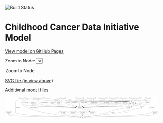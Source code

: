 <link rel='stylesheet' href="assets/style.css">
<link rel='stylesheet' href="https://unpkg.com/leaflet@1.5.1/dist/leaflet.css" integrity="sha512-xwE/Az9zrjBIphAcBb3F6JVqxf46+CDLwfLMHloNu6KEQCAWi6HcDUbeOfBIptF7tcCzusKFjFw2yuvEpDL9wQ==" crossorigin="">
<script type="text/javascript" src="https://code.jquery.com/jquery-3.2.1.min.js"></script>
<script type="text/javascript"  src="https://unpkg.com/leaflet@1.5.1/dist/leaflet.js"></script>
<script type="text/javascript" src="assets/actions.js"></script>

![Build Status](https://github.com/CBIIT/ccdi-model/actions/workflows/model-test-and-deploy.yml/badge.svg)

# Childhood Cancer Data Initiative Model

[View model on GitHub Pages](https://cbiit.github.io/ccdi-model/)



Zoom to Node: <select id="node_select">
  <option value="">Zoom to Node</option>
</select>
<div id="model"></div>

<p>
<a href="./model-desc/ccdi-model.svg">SVG file (in view above)</a>
<p>
<a href="./model-desc">Additional model files</a>
<div id='graph' style='display:off;'>
<svg width="2788pt" height="392pt"
 viewBox="0.00 0.00 2787.84 392.00" xmlns="http://www.w3.org/2000/svg" xmlns:xlink="http://www.w3.org/1999/xlink">
<g id="graph0" class="graph" transform="scale(1 1) rotate(0) translate(4 388)">
<title>Perl</title>
<polygon fill="#ffffff" stroke="transparent" points="-4,4 -4,-388 2783.8391,-388 2783.8391,4 -4,4"/>
<!-- medical_history -->
<g id="node1" class="node">
<title>medical_history</title>
<ellipse fill="none" stroke="#000000" cx="2177.0444" cy="-279" rx="85.2851" ry="18"/>
<text text-anchor="middle" x="2177.0444" y="-275.3" font-family="Times,serif" font-size="14.00" fill="#000000">medical_history</text>
</g>
<!-- participant -->
<g id="node24" class="node">
<title>participant</title>
<ellipse fill="none" stroke="#000000" cx="1354.0444" cy="-192" rx="62.2891" ry="18"/>
<text text-anchor="middle" x="1354.0444" y="-188.3" font-family="Times,serif" font-size="14.00" fill="#000000">participant</text>
</g>
<!-- medical_history&#45;&gt;participant -->
<g id="edge37" class="edge">
<title>medical_history&#45;&gt;participant</title>
<path fill="none" stroke="#000000" d="M2113.9095,-266.8703C2062.1431,-256.8798 1996.9222,-244.1697 1994.0444,-243 1982.7387,-238.4045 1982.6362,-231.8169 1971.0444,-228 1920.5453,-211.372 1578.4153,-198.9129 1426.4862,-194.1341"/>
<polygon fill="#000000" stroke="#000000" points="1426.425,-190.6306 1416.3207,-193.8169 1426.2066,-197.6272 1426.425,-190.6306"/>
<text text-anchor="middle" x="2062.0444" y="-231.8" font-family="Times,serif" font-size="14.00" fill="#000000">of_medical_history</text>
</g>
<!-- diagnosis -->
<g id="node2" class="node">
<title>diagnosis</title>
<ellipse fill="none" stroke="#000000" cx="1045.0444" cy="-366" rx="54.6905" ry="18"/>
<text text-anchor="middle" x="1045.0444" y="-362.3" font-family="Times,serif" font-size="14.00" fill="#000000">diagnosis</text>
</g>
<!-- sample -->
<g id="node12" class="node">
<title>sample</title>
<ellipse fill="none" stroke="#000000" cx="2324.0444" cy="-279" rx="44.393" ry="18"/>
<text text-anchor="middle" x="2324.0444" y="-275.3" font-family="Times,serif" font-size="14.00" fill="#000000">sample</text>
</g>
<!-- diagnosis&#45;&gt;sample -->
<g id="edge29" class="edge">
<title>diagnosis&#45;&gt;sample</title>
<path fill="none" stroke="#000000" d="M1091.2143,-356.2113C1151.218,-343.9848 1259.4032,-323.6252 1353.0444,-315 1556.2235,-296.2853 2070.0686,-332.224 2271.0444,-297 2274.7564,-296.3494 2278.5601,-295.4829 2282.3424,-294.4807"/>
<polygon fill="#000000" stroke="#000000" points="2283.6251,-297.7516 2292.2271,-291.5664 2281.6455,-291.0373 2283.6251,-297.7516"/>
<text text-anchor="middle" x="1397.5444" y="-318.8" font-family="Times,serif" font-size="14.00" fill="#000000">of_diagnosis</text>
</g>
<!-- diagnosis&#45;&gt;participant -->
<g id="edge28" class="edge">
<title>diagnosis&#45;&gt;participant</title>
<path fill="none" stroke="#000000" d="M992.1901,-361.4086C949.9948,-356.5184 895.7466,-347.0587 882.0444,-330 877.8695,-324.8024 877.6143,-319.9818 882.0444,-315 904.7937,-289.4174 1002.4569,-307.4908 1035.0444,-297 1066.4794,-286.8802 1069.5784,-273.7433 1100.0444,-261 1147.9187,-240.9753 1161.9953,-241.7122 1212.0444,-228 1239.6536,-220.4358 1270.4358,-212.5637 1296.2633,-206.1169"/>
<polygon fill="#000000" stroke="#000000" points="1297.4079,-209.4389 1306.2676,-203.6289 1295.7185,-202.6458 1297.4079,-209.4389"/>
<text text-anchor="middle" x="1144.5444" y="-275.3" font-family="Times,serif" font-size="14.00" fill="#000000">of_diagnosis</text>
</g>
<!-- radiology_file -->
<g id="node3" class="node">
<title>radiology_file</title>
<ellipse fill="none" stroke="#000000" cx="507.0444" cy="-279" rx="73.387" ry="18"/>
<text text-anchor="middle" x="507.0444" y="-275.3" font-family="Times,serif" font-size="14.00" fill="#000000">radiology_file</text>
</g>
<!-- radiology_file&#45;&gt;participant -->
<g id="edge26" class="edge">
<title>radiology_file&#45;&gt;participant</title>
<path fill="none" stroke="#000000" d="M495.9775,-260.769C490.9523,-249.9194 487.7692,-236.6297 496.0444,-228 523.033,-199.8552 1079.0755,-193.6686 1281.3172,-192.3475"/>
<polygon fill="#000000" stroke="#000000" points="1281.5632,-195.8461 1291.5408,-192.2829 1281.5189,-188.8462 1281.5632,-195.8461"/>
<text text-anchor="middle" x="555.0444" y="-231.8" font-family="Times,serif" font-size="14.00" fill="#000000">of_radiology_file</text>
</g>
<!-- laboratory_test -->
<g id="node4" class="node">
<title>laboratory_test</title>
<ellipse fill="none" stroke="#000000" cx="1352.0444" cy="-366" rx="81.7856" ry="18"/>
<text text-anchor="middle" x="1352.0444" y="-362.3" font-family="Times,serif" font-size="14.00" fill="#000000">laboratory_test</text>
</g>
<!-- laboratory_test&#45;&gt;sample -->
<g id="edge13" class="edge">
<title>laboratory_test&#45;&gt;sample</title>
<path fill="none" stroke="#000000" d="M1388.8623,-349.8518C1418.5156,-337.7211 1461.6121,-322.0361 1501.0444,-315 1669.5409,-284.9342 2102.5122,-326.8651 2271.0444,-297 2274.7552,-296.3424 2278.558,-295.471 2282.3397,-294.4656"/>
<polygon fill="#000000" stroke="#000000" points="2283.6246,-297.7357 2292.2235,-291.5462 2281.6417,-291.0224 2283.6246,-297.7357"/>
<text text-anchor="middle" x="1566.5444" y="-318.8" font-family="Times,serif" font-size="14.00" fill="#000000">of_laboratory_test</text>
</g>
<!-- laboratory_test&#45;&gt;participant -->
<g id="edge14" class="edge">
<title>laboratory_test&#45;&gt;participant</title>
<path fill="none" stroke="#000000" d="M1343.6374,-348.0123C1337.3779,-336.6821 1327.7282,-322.7745 1315.0444,-315 1271.3116,-288.1942 1234.3667,-335.9966 1201.0444,-297 1190.6503,-284.836 1192.3623,-274.4396 1201.0444,-261 1220.7471,-230.5009 1257.5194,-213.3448 1290.0757,-203.7683"/>
<polygon fill="#000000" stroke="#000000" points="1291.3066,-207.0598 1300.0205,-201.0332 1289.4503,-200.3104 1291.3066,-207.0598"/>
<text text-anchor="middle" x="1266.5444" y="-275.3" font-family="Times,serif" font-size="14.00" fill="#000000">of_laboratory_test</text>
</g>
<!-- family_relationship -->
<g id="node5" class="node">
<title>family_relationship</title>
<ellipse fill="none" stroke="#000000" cx="1840.0444" cy="-279" rx="100.1823" ry="18"/>
<text text-anchor="middle" x="1840.0444" y="-275.3" font-family="Times,serif" font-size="14.00" fill="#000000">family_relationship</text>
</g>
<!-- family_relationship&#45;&gt;participant -->
<g id="edge6" class="edge">
<title>family_relationship&#45;&gt;participant</title>
<path fill="none" stroke="#000000" d="M1768.7871,-266.2977C1744.7894,-260.7226 1718.2315,-253.0952 1695.0444,-243 1683.8549,-238.1283 1683.528,-232.131 1672.0444,-228 1628.2015,-212.2285 1505.3118,-201.6703 1425.7698,-196.264"/>
<polygon fill="#000000" stroke="#000000" points="1425.5401,-192.741 1415.3292,-195.5669 1425.0738,-199.7254 1425.5401,-192.741"/>
<text text-anchor="middle" x="1774.5444" y="-231.8" font-family="Times,serif" font-size="14.00" fill="#000000">of_family_relationship</text>
</g>
<!-- publication -->
<g id="node6" class="node">
<title>publication</title>
<ellipse fill="none" stroke="#000000" cx="63.0444" cy="-105" rx="63.0888" ry="18"/>
<text text-anchor="middle" x="63.0444" y="-101.3" font-family="Times,serif" font-size="14.00" fill="#000000">publication</text>
</g>
<!-- study -->
<g id="node26" class="node">
<title>study</title>
<ellipse fill="none" stroke="#000000" cx="1405.0444" cy="-18" rx="36.2938" ry="18"/>
<text text-anchor="middle" x="1405.0444" y="-14.3" font-family="Times,serif" font-size="14.00" fill="#000000">study</text>
</g>
<!-- publication&#45;&gt;study -->
<g id="edge4" class="edge">
<title>publication&#45;&gt;study</title>
<path fill="none" stroke="#000000" d="M57.8128,-87.0295C55.8016,-76 55.6837,-62.4214 64.0444,-54 87.3252,-30.5502 1123.8073,-20.3807 1358.2478,-18.3782"/>
<polygon fill="#000000" stroke="#000000" points="1358.5124,-21.8762 1368.4824,-18.2917 1358.4531,-14.8765 1358.5124,-21.8762"/>
<text text-anchor="middle" x="115.0444" y="-57.8" font-family="Times,serif" font-size="14.00" fill="#000000">of_publication</text>
</g>
<!-- treatment -->
<g id="node7" class="node">
<title>treatment</title>
<ellipse fill="none" stroke="#000000" cx="2016.0444" cy="-279" rx="57.6901" ry="18"/>
<text text-anchor="middle" x="2016.0444" y="-275.3" font-family="Times,serif" font-size="14.00" fill="#000000">treatment</text>
</g>
<!-- treatment&#45;&gt;participant -->
<g id="edge5" class="edge">
<title>treatment&#45;&gt;participant</title>
<path fill="none" stroke="#000000" d="M1972.1047,-267.0776C1964.4244,-265.0273 1956.506,-262.9349 1949.0444,-261 1917.1156,-252.7206 1907.2765,-256.1916 1877.0444,-243 1865.8589,-238.1192 1865.61,-231.8956 1854.0444,-228 1776.9081,-202.0186 1545.562,-194.7853 1426.5352,-192.7736"/>
<polygon fill="#000000" stroke="#000000" points="1426.4758,-189.2723 1416.4207,-192.6106 1426.363,-196.2713 1426.4758,-189.2723"/>
<text text-anchor="middle" x="1924.0444" y="-231.8" font-family="Times,serif" font-size="14.00" fill="#000000">of_treatment</text>
</g>
<!-- treatment_response -->
<g id="node8" class="node">
<title>treatment_response</title>
<ellipse fill="none" stroke="#000000" cx="1617.0444" cy="-279" rx="104.7816" ry="18"/>
<text text-anchor="middle" x="1617.0444" y="-275.3" font-family="Times,serif" font-size="14.00" fill="#000000">treatment_response</text>
</g>
<!-- treatment_response&#45;&gt;participant -->
<g id="edge25" class="edge">
<title>treatment_response&#45;&gt;participant</title>
<path fill="none" stroke="#000000" d="M1567.5554,-263.0676C1548.3362,-256.8493 1526.1492,-249.6329 1506.0444,-243 1472.0838,-231.7959 1433.9268,-218.9925 1404.3389,-209.0169"/>
<polygon fill="#000000" stroke="#000000" points="1405.2458,-205.6292 1394.6516,-205.7488 1403.0081,-212.2619 1405.2458,-205.6292"/>
<text text-anchor="middle" x="1589.0444" y="-231.8" font-family="Times,serif" font-size="14.00" fill="#000000">of_treatment_response</text>
</g>
<!-- generic_file -->
<g id="node9" class="node">
<title>generic_file</title>
<ellipse fill="none" stroke="#000000" cx="310.0444" cy="-366" rx="65.7887" ry="18"/>
<text text-anchor="middle" x="310.0444" y="-362.3" font-family="Times,serif" font-size="14.00" fill="#000000">generic_file</text>
</g>
<!-- generic_file&#45;&gt;sample -->
<g id="edge21" class="edge">
<title>generic_file&#45;&gt;sample</title>
<path fill="none" stroke="#000000" d="M370.8861,-359.1541C477.5028,-347.509 705.1147,-324.2119 898.0444,-315 1050.4395,-307.7235 2120.6816,-322.8502 2271.0444,-297 2274.7585,-296.3615 2278.5636,-295.5033 2282.3469,-294.5067"/>
<polygon fill="#000000" stroke="#000000" points="2283.6258,-297.779 2292.2331,-291.6012 2281.652,-291.063 2283.6258,-297.779"/>
<text text-anchor="middle" x="951.0444" y="-318.8" font-family="Times,serif" font-size="14.00" fill="#000000">of_generic_file</text>
</g>
<!-- generic_file&#45;&gt;participant -->
<g id="edge20" class="edge">
<title>generic_file&#45;&gt;participant</title>
<path fill="none" stroke="#000000" d="M305.68,-347.8766C301.2685,-324.6888 297.7868,-284.6978 319.0444,-261 369.8552,-204.3565 411.4776,-236.9377 487.0444,-228 640.0404,-209.9043 1101.9815,-197.7443 1281.5493,-193.5861"/>
<polygon fill="#000000" stroke="#000000" points="1281.7666,-197.0821 1291.6834,-193.353 1281.6056,-190.084 1281.7666,-197.0821"/>
<text text-anchor="middle" x="372.0444" y="-275.3" font-family="Times,serif" font-size="14.00" fill="#000000">of_generic_file</text>
</g>
<!-- generic_file&#45;&gt;study -->
<g id="edge19" class="edge">
<title>generic_file&#45;&gt;study</title>
<path fill="none" stroke="#000000" d="M260.1548,-354.0727C223.4941,-341.9905 180.0444,-319.1927 180.0444,-279 180.0444,-279 180.0444,-279 180.0444,-105 180.0444,-44.7913 1134.0319,-23.0956 1358.2632,-18.8277"/>
<polygon fill="#000000" stroke="#000000" points="1358.4501,-22.3249 1368.3826,-18.6375 1358.3186,-15.3261 1358.4501,-22.3249"/>
<text text-anchor="middle" x="233.0444" y="-188.3" font-family="Times,serif" font-size="14.00" fill="#000000">of_generic_file</text>
</g>
<!-- cell_line -->
<g id="node10" class="node">
<title>cell_line</title>
<ellipse fill="none" stroke="#000000" cx="2248.0444" cy="-192" rx="49.2915" ry="18"/>
<text text-anchor="middle" x="2248.0444" y="-188.3" font-family="Times,serif" font-size="14.00" fill="#000000">cell_line</text>
</g>
<!-- cell_line&#45;&gt;sample -->
<g id="edge16" class="edge">
<title>cell_line&#45;&gt;sample</title>
<path fill="none" stroke="#000000" d="M2241.9381,-210.3389C2239.6526,-220.7018 2238.9026,-233.4518 2245.0444,-243 2249.5089,-249.9407 2264.6096,-257.5308 2280.4299,-263.9447"/>
<polygon fill="#000000" stroke="#000000" points="2279.1642,-267.2078 2289.7528,-267.5714 2281.7021,-260.684 2279.1642,-267.2078"/>
<text text-anchor="middle" x="2285.5444" y="-231.8" font-family="Times,serif" font-size="14.00" fill="#000000">of_cell_line</text>
</g>
<!-- cell_line&#45;&gt;study -->
<g id="edge15" class="edge">
<title>cell_line&#45;&gt;study</title>
<path fill="none" stroke="#000000" d="M2201.6768,-185.4909C2158.7461,-179.1332 2093.2512,-168.592 2037.0444,-156 1872.2634,-119.0842 1836.4371,-88.0706 1671.0444,-54 1594.6634,-38.2656 1504.4774,-27.7189 1451.1728,-22.3011"/>
<polygon fill="#000000" stroke="#000000" points="1451.3173,-18.7982 1441.0187,-21.2859 1450.6208,-25.7634 1451.3173,-18.7982"/>
<text text-anchor="middle" x="1952.5444" y="-101.3" font-family="Times,serif" font-size="14.00" fill="#000000">of_cell_line</text>
</g>
<!-- pathology_file -->
<g id="node11" class="node">
<title>pathology_file</title>
<ellipse fill="none" stroke="#000000" cx="2150.0444" cy="-366" rx="76.0865" ry="18"/>
<text text-anchor="middle" x="2150.0444" y="-362.3" font-family="Times,serif" font-size="14.00" fill="#000000">pathology_file</text>
</g>
<!-- pathology_file&#45;&gt;sample -->
<g id="edge27" class="edge">
<title>pathology_file&#45;&gt;sample</title>
<path fill="none" stroke="#000000" d="M2151.4863,-347.8473C2153.3485,-336.7452 2157.5618,-323.1541 2167.0444,-315 2202.6122,-284.4153 2225.5862,-308.5778 2271.0444,-297 2274.3948,-296.1467 2277.8376,-295.1829 2281.2824,-294.1558"/>
<polygon fill="#000000" stroke="#000000" points="2282.4266,-297.4651 2290.9209,-291.1329 2280.3318,-290.7859 2282.4266,-297.4651"/>
<text text-anchor="middle" x="2228.0444" y="-318.8" font-family="Times,serif" font-size="14.00" fill="#000000">of_pathology_file</text>
</g>
<!-- sample&#45;&gt;cell_line -->
<g id="edge1" class="edge">
<title>sample&#45;&gt;cell_line</title>
<path fill="none" stroke="#000000" d="M2331.5798,-261.1497C2334.7356,-250.7035 2336.3819,-237.7036 2330.0444,-228 2323.1348,-217.4204 2312.3477,-209.9298 2300.8415,-204.6333"/>
<polygon fill="#000000" stroke="#000000" points="2302.1015,-201.3674 2291.5199,-200.8388 2299.4623,-207.8508 2302.1015,-201.3674"/>
<text text-anchor="middle" x="2370.5444" y="-231.8" font-family="Times,serif" font-size="14.00" fill="#000000">of_sample</text>
</g>
<!-- pdx -->
<g id="node21" class="node">
<title>pdx</title>
<ellipse fill="none" stroke="#000000" cx="2473.0444" cy="-192" rx="27.8951" ry="18"/>
<text text-anchor="middle" x="2473.0444" y="-188.3" font-family="Times,serif" font-size="14.00" fill="#000000">pdx</text>
</g>
<!-- sample&#45;&gt;pdx -->
<g id="edge3" class="edge">
<title>sample&#45;&gt;pdx</title>
<path fill="none" stroke="#000000" d="M2365.648,-272.8175C2422.2276,-264.2112 2517.0354,-249.0019 2522.0444,-243 2532.2383,-230.7855 2519.5609,-217.8706 2504.5526,-208.0933"/>
<polygon fill="#000000" stroke="#000000" points="2505.9785,-204.8674 2495.6019,-202.7281 2502.3796,-210.8714 2505.9785,-204.8674"/>
<text text-anchor="middle" x="2561.5444" y="-231.8" font-family="Times,serif" font-size="14.00" fill="#000000">of_sample</text>
</g>
<!-- sample&#45;&gt;participant -->
<g id="edge2" class="edge">
<title>sample&#45;&gt;participant</title>
<path fill="none" stroke="#000000" d="M2291.213,-266.9278C2284.5935,-264.7556 2277.6415,-262.6583 2271.0444,-261 2223.8506,-249.1365 2209.5918,-257.1894 2163.0444,-243 2147.6338,-238.3023 2145.7067,-231.7747 2130.0444,-228 2062.8825,-211.8138 1606.1183,-198.4759 1426.4364,-193.7959"/>
<polygon fill="#000000" stroke="#000000" points="1426.3775,-190.2933 1416.2902,-193.5332 1426.1962,-197.291 1426.3775,-190.2933"/>
<text text-anchor="middle" x="2199.5444" y="-231.8" font-family="Times,serif" font-size="14.00" fill="#000000">of_sample</text>
</g>
<!-- study_funding -->
<g id="node13" class="node">
<title>study_funding</title>
<ellipse fill="none" stroke="#000000" cx="1048.0444" cy="-105" rx="77.1866" ry="18"/>
<text text-anchor="middle" x="1048.0444" y="-101.3" font-family="Times,serif" font-size="14.00" fill="#000000">study_funding</text>
</g>
<!-- study_funding&#45;&gt;study -->
<g id="edge34" class="edge">
<title>study_funding&#45;&gt;study</title>
<path fill="none" stroke="#000000" d="M1067.277,-87.3668C1080.9601,-75.8847 1100.3433,-61.6634 1120.0444,-54 1162.4862,-37.4908 1289.4131,-26.2155 1358.6862,-21.1083"/>
<polygon fill="#000000" stroke="#000000" points="1359.1582,-24.5834 1368.8795,-20.3706 1358.6529,-17.6016 1359.1582,-24.5834"/>
<text text-anchor="middle" x="1182.0444" y="-57.8" font-family="Times,serif" font-size="14.00" fill="#000000">of_study_funding</text>
</g>
<!-- study_personnel -->
<g id="node14" class="node">
<title>study_personnel</title>
<ellipse fill="none" stroke="#000000" cx="1230.0444" cy="-105" rx="87.1846" ry="18"/>
<text text-anchor="middle" x="1230.0444" y="-101.3" font-family="Times,serif" font-size="14.00" fill="#000000">study_personnel</text>
</g>
<!-- study_personnel&#45;&gt;study -->
<g id="edge33" class="edge">
<title>study_personnel&#45;&gt;study</title>
<path fill="none" stroke="#000000" d="M1237.2007,-86.9027C1242.478,-75.8226 1250.7145,-62.2353 1262.0444,-54 1277.594,-42.6976 1324.1103,-32.2671 1359.9107,-25.575"/>
<polygon fill="#000000" stroke="#000000" points="1360.9497,-28.9433 1370.1592,-23.7053 1359.6933,-22.057 1360.9497,-28.9433"/>
<text text-anchor="middle" x="1331.5444" y="-57.8" font-family="Times,serif" font-size="14.00" fill="#000000">of_study_personnel</text>
</g>
<!-- survival -->
<g id="node15" class="node">
<title>survival</title>
<ellipse fill="none" stroke="#000000" cx="854.0444" cy="-279" rx="48.1917" ry="18"/>
<text text-anchor="middle" x="854.0444" y="-275.3" font-family="Times,serif" font-size="14.00" fill="#000000">survival</text>
</g>
<!-- survival&#45;&gt;participant -->
<g id="edge36" class="edge">
<title>survival&#45;&gt;participant</title>
<path fill="none" stroke="#000000" d="M858.4119,-260.8265C862.1602,-249.4178 868.795,-235.4926 880.0444,-228 912.5723,-206.335 1156.4836,-197.0212 1281.1464,-193.6421"/>
<polygon fill="#000000" stroke="#000000" points="1281.4664,-197.135 1291.3701,-193.3711 1281.2808,-190.1374 1281.4664,-197.135"/>
<text text-anchor="middle" x="919.5444" y="-231.8" font-family="Times,serif" font-size="14.00" fill="#000000">of_survival</text>
</g>
<!-- study_admin -->
<g id="node16" class="node">
<title>study_admin</title>
<ellipse fill="none" stroke="#000000" cx="1405.0444" cy="-105" rx="70.3881" ry="18"/>
<text text-anchor="middle" x="1405.0444" y="-101.3" font-family="Times,serif" font-size="14.00" fill="#000000">study_admin</text>
</g>
<!-- study_admin&#45;&gt;study -->
<g id="edge39" class="edge">
<title>study_admin&#45;&gt;study</title>
<path fill="none" stroke="#000000" d="M1405.0444,-86.9735C1405.0444,-75.1918 1405.0444,-59.5607 1405.0444,-46.1581"/>
<polygon fill="#000000" stroke="#000000" points="1408.5445,-46.0033 1405.0444,-36.0034 1401.5445,-46.0034 1408.5445,-46.0033"/>
<text text-anchor="middle" x="1461.5444" y="-57.8" font-family="Times,serif" font-size="14.00" fill="#000000">of_study_admin</text>
</g>
<!-- consent_group -->
<g id="node17" class="node">
<title>consent_group</title>
<ellipse fill="none" stroke="#000000" cx="1572.0444" cy="-105" rx="79.0865" ry="18"/>
<text text-anchor="middle" x="1572.0444" y="-101.3" font-family="Times,serif" font-size="14.00" fill="#000000">consent_group</text>
</g>
<!-- consent_group&#45;&gt;study -->
<g id="edge22" class="edge">
<title>consent_group&#45;&gt;study</title>
<path fill="none" stroke="#000000" d="M1558.4704,-87.1789C1549.2704,-76.209 1536.2363,-62.6407 1522.0444,-54 1499.9069,-40.5217 1472.3094,-31.7152 1449.4779,-26.1882"/>
<polygon fill="#000000" stroke="#000000" points="1450.2172,-22.7669 1439.6881,-23.9454 1448.654,-29.5902 1450.2172,-22.7669"/>
<text text-anchor="middle" x="1603.5444" y="-57.8" font-family="Times,serif" font-size="14.00" fill="#000000">of_consent_group</text>
</g>
<!-- methylation_array_file -->
<g id="node18" class="node">
<title>methylation_array_file</title>
<ellipse fill="none" stroke="#000000" cx="2360.0444" cy="-366" rx="115.8798" ry="18"/>
<text text-anchor="middle" x="2360.0444" y="-362.3" font-family="Times,serif" font-size="14.00" fill="#000000">methylation_array_file</text>
</g>
<!-- methylation_array_file&#45;&gt;sample -->
<g id="edge30" class="edge">
<title>methylation_array_file&#45;&gt;sample</title>
<path fill="none" stroke="#000000" d="M2315.5658,-349.2206C2307.7681,-344.2373 2300.6783,-337.9232 2296.0444,-330 2291.0725,-321.4989 2293.9493,-312.0754 2299.4175,-303.6654"/>
<polygon fill="#000000" stroke="#000000" points="2302.2453,-305.7295 2305.5548,-295.6648 2296.6912,-301.4689 2302.2453,-305.7295"/>
<text text-anchor="middle" x="2387.5444" y="-318.8" font-family="Times,serif" font-size="14.00" fill="#000000">of_methylation_array_file</text>
</g>
<!-- exposure -->
<g id="node19" class="node">
<title>exposure</title>
<ellipse fill="none" stroke="#000000" cx="973.0444" cy="-279" rx="53.0913" ry="18"/>
<text text-anchor="middle" x="973.0444" y="-275.3" font-family="Times,serif" font-size="14.00" fill="#000000">exposure</text>
</g>
<!-- exposure&#45;&gt;participant -->
<g id="edge38" class="edge">
<title>exposure&#45;&gt;participant</title>
<path fill="none" stroke="#000000" d="M965.0948,-260.8051C961.7119,-249.969 960.1354,-236.6809 968.0444,-228 988.6895,-205.3399 1175.4403,-196.6999 1281.4217,-193.6012"/>
<polygon fill="#000000" stroke="#000000" points="1281.8342,-197.0911 1291.7313,-193.3098 1281.6364,-190.0939 1281.8342,-197.0911"/>
<text text-anchor="middle" x="1011.5444" y="-231.8" font-family="Times,serif" font-size="14.00" fill="#000000">of_exposure</text>
</g>
<!-- synonym -->
<g id="node20" class="node">
<title>synonym</title>
<ellipse fill="none" stroke="#000000" cx="2601.0444" cy="-366" rx="51.9908" ry="18"/>
<text text-anchor="middle" x="2601.0444" y="-362.3" font-family="Times,serif" font-size="14.00" fill="#000000">synonym</text>
</g>
<!-- synonym&#45;&gt;sample -->
<g id="edge12" class="edge">
<title>synonym&#45;&gt;sample</title>
<path fill="none" stroke="#000000" d="M2561.6313,-353.9832C2543.1285,-347.7621 2521.0224,-339.4816 2502.0444,-330 2491.1271,-324.5456 2490.2705,-319.7868 2479.0444,-315 2446.1673,-300.9812 2406.9335,-291.9374 2376.1648,-286.4205"/>
<polygon fill="#000000" stroke="#000000" points="2376.5251,-282.9311 2366.0761,-284.6827 2375.3368,-289.8295 2376.5251,-282.9311"/>
<text text-anchor="middle" x="2544.5444" y="-318.8" font-family="Times,serif" font-size="14.00" fill="#000000">of_synonym</text>
</g>
<!-- synonym&#45;&gt;participant -->
<g id="edge11" class="edge">
<title>synonym&#45;&gt;participant</title>
<path fill="none" stroke="#000000" d="M2600.24,-347.8872C2598.8423,-337.082 2595.3807,-323.7976 2587.0444,-315 2569.6438,-296.6364 2556.1621,-307.2748 2533.0444,-297 2476.1201,-271.6995 2471.0078,-244.8787 2411.0444,-228 2363.8009,-214.7017 1657.9752,-198.5012 1426.7667,-193.5257"/>
<polygon fill="#000000" stroke="#000000" points="1426.5194,-190.0196 1416.4466,-193.3042 1426.3692,-197.018 1426.5194,-190.0196"/>
<text text-anchor="middle" x="2575.5444" y="-275.3" font-family="Times,serif" font-size="14.00" fill="#000000">of_synonym</text>
</g>
<!-- synonym&#45;&gt;study -->
<g id="edge10" class="edge">
<title>synonym&#45;&gt;study</title>
<path fill="none" stroke="#000000" d="M2611.367,-348.3247C2620.3849,-331.1924 2632.0444,-304.174 2632.0444,-279 2632.0444,-279 2632.0444,-279 2632.0444,-105 2632.0444,-44.6606 1675.4582,-23.049 1451.5356,-18.8167"/>
<polygon fill="#000000" stroke="#000000" points="1451.4968,-15.3154 1441.4332,-18.6282 1451.3661,-22.3142 1451.4968,-15.3154"/>
<text text-anchor="middle" x="2674.5444" y="-188.3" font-family="Times,serif" font-size="14.00" fill="#000000">of_synonym</text>
</g>
<!-- pdx&#45;&gt;sample -->
<g id="edge31" class="edge">
<title>pdx&#45;&gt;sample</title>
<path fill="none" stroke="#000000" d="M2457.4588,-207.045C2445.4784,-218.035 2428.1357,-232.7469 2411.0444,-243 2397.6053,-251.0622 2382.0298,-258.1349 2367.8032,-263.8286"/>
<polygon fill="#000000" stroke="#000000" points="2366.272,-260.6683 2358.2123,-267.5452 2368.8014,-267.1953 2366.272,-260.6683"/>
<text text-anchor="middle" x="2454.0444" y="-231.8" font-family="Times,serif" font-size="14.00" fill="#000000">of_pdx</text>
</g>
<!-- pdx&#45;&gt;study -->
<g id="edge32" class="edge">
<title>pdx&#45;&gt;study</title>
<path fill="none" stroke="#000000" d="M2446.9077,-185.2688C2375.3771,-167.0574 2170.1933,-116.2258 1997.0444,-87 1873.4864,-66.1447 1841.5066,-68.5149 1717.0444,-54 1622.3296,-42.9543 1511.4185,-30.1997 1450.6406,-23.2258"/>
<polygon fill="#000000" stroke="#000000" points="1450.9423,-19.7376 1440.6085,-22.075 1450.1445,-26.692 1450.9423,-19.7376"/>
<text text-anchor="middle" x="2203.0444" y="-101.3" font-family="Times,serif" font-size="14.00" fill="#000000">of_pdx</text>
</g>
<!-- sequencing_file -->
<g id="node22" class="node">
<title>sequencing_file</title>
<ellipse fill="none" stroke="#000000" cx="1775.0444" cy="-366" rx="83.3857" ry="18"/>
<text text-anchor="middle" x="1775.0444" y="-362.3" font-family="Times,serif" font-size="14.00" fill="#000000">sequencing_file</text>
</g>
<!-- sequencing_file&#45;&gt;sample -->
<g id="edge18" class="edge">
<title>sequencing_file&#45;&gt;sample</title>
<path fill="none" stroke="#000000" d="M1795.2933,-348.3457C1810.1742,-336.5354 1831.4802,-321.9327 1853.0444,-315 1941.5576,-286.5438 2179.6597,-314.1223 2271.0444,-297 2274.6978,-296.3155 2278.4427,-295.4337 2282.1701,-294.4288"/>
<polygon fill="#000000" stroke="#000000" points="2283.3318,-297.735 2291.9213,-291.5325 2281.3387,-291.0247 2283.3318,-297.735"/>
<text text-anchor="middle" x="1919.5444" y="-318.8" font-family="Times,serif" font-size="14.00" fill="#000000">of_sequencing_file</text>
</g>
<!-- clinical_measure_file -->
<g id="node23" class="node">
<title>clinical_measure_file</title>
<ellipse fill="none" stroke="#000000" cx="616.0444" cy="-366" rx="108.5808" ry="18"/>
<text text-anchor="middle" x="616.0444" y="-362.3" font-family="Times,serif" font-size="14.00" fill="#000000">clinical_measure_file</text>
</g>
<!-- clinical_measure_file&#45;&gt;sample -->
<g id="edge8" class="edge">
<title>clinical_measure_file&#45;&gt;sample</title>
<path fill="none" stroke="#000000" d="M720.6405,-360.9965C799.9547,-356.092 911.4263,-346.8168 1008.0444,-330 1034.2759,-325.4343 1039.6572,-318.5574 1066.0444,-315 1331.4511,-279.2194 2007.1504,-342.6167 2271.0444,-297 2274.7579,-296.3581 2278.5626,-295.4976 2282.3457,-294.4994"/>
<polygon fill="#000000" stroke="#000000" points="2283.6256,-297.7713 2292.2314,-291.5914 2281.6502,-291.0558 2283.6256,-297.7713"/>
<text text-anchor="middle" x="1152.0444" y="-318.8" font-family="Times,serif" font-size="14.00" fill="#000000">of_clinical_measure_file</text>
</g>
<!-- clinical_measure_file&#45;&gt;participant -->
<g id="edge7" class="edge">
<title>clinical_measure_file&#45;&gt;participant</title>
<path fill="none" stroke="#000000" d="M611.4777,-347.69C606.8474,-324.3003 603.1296,-284.0914 625.0444,-261 669.6625,-213.9865 1105.8308,-198.089 1281.3918,-193.5673"/>
<polygon fill="#000000" stroke="#000000" points="1281.6596,-197.0617 1291.5681,-193.3104 1281.4829,-190.064 1281.6596,-197.0617"/>
<text text-anchor="middle" x="711.0444" y="-275.3" font-family="Times,serif" font-size="14.00" fill="#000000">of_clinical_measure_file</text>
</g>
<!-- clinical_measure_file&#45;&gt;study -->
<g id="edge9" class="edge">
<title>clinical_measure_file&#45;&gt;study</title>
<path fill="none" stroke="#000000" d="M518.8391,-357.9507C436.3606,-348.8653 327.206,-330.7325 300.0444,-297 290.0098,-284.5378 290.274,-273.6704 300.0444,-261 433.1359,-88.4063 1165.8375,-32.4401 1358.5774,-20.597"/>
<polygon fill="#000000" stroke="#000000" points="1358.8899,-24.0846 1368.6605,-19.9877 1358.4676,-17.0974 1358.8899,-24.0846"/>
<text text-anchor="middle" x="519.0444" y="-188.3" font-family="Times,serif" font-size="14.00" fill="#000000">of_clinical_measure_file</text>
</g>
<!-- participant&#45;&gt;consent_group -->
<g id="edge35" class="edge">
<title>participant&#45;&gt;consent_group</title>
<path fill="none" stroke="#000000" d="M1391.0251,-177.2416C1427.4626,-162.7001 1483.3352,-140.4023 1523.3651,-124.4271"/>
<polygon fill="#000000" stroke="#000000" points="1524.6784,-127.6714 1532.6688,-120.7141 1522.0838,-121.17 1524.6784,-127.6714"/>
<text text-anchor="middle" x="1526.5444" y="-144.8" font-family="Times,serif" font-size="14.00" fill="#000000">of_participant</text>
</g>
<!-- cytogenomic_file -->
<g id="node25" class="node">
<title>cytogenomic_file</title>
<ellipse fill="none" stroke="#000000" cx="1966.0444" cy="-366" rx="89.8845" ry="18"/>
<text text-anchor="middle" x="1966.0444" y="-362.3" font-family="Times,serif" font-size="14.00" fill="#000000">cytogenomic_file</text>
</g>
<!-- cytogenomic_file&#45;&gt;sample -->
<g id="edge17" class="edge">
<title>cytogenomic_file&#45;&gt;sample</title>
<path fill="none" stroke="#000000" d="M1975.9451,-348.0907C1983.4094,-336.4854 1994.7912,-322.2302 2009.0444,-315 2061.0905,-288.5986 2213.8251,-308.4797 2271.0444,-297 2274.6888,-296.2688 2278.4273,-295.3543 2282.1505,-294.3276"/>
<polygon fill="#000000" stroke="#000000" points="2283.327,-297.6287 2291.8949,-291.3964 2281.3106,-290.9254 2283.327,-297.6287"/>
<text text-anchor="middle" x="2080.5444" y="-318.8" font-family="Times,serif" font-size="14.00" fill="#000000">of_cytogenomic_file</text>
</g>
<!-- genetic_analysis -->
<g id="node27" class="node">
<title>genetic_analysis</title>
<ellipse fill="none" stroke="#000000" cx="1563.0444" cy="-366" rx="87.9851" ry="18"/>
<text text-anchor="middle" x="1563.0444" y="-362.3" font-family="Times,serif" font-size="14.00" fill="#000000">genetic_analysis</text>
</g>
<!-- genetic_analysis&#45;&gt;sample -->
<g id="edge24" class="edge">
<title>genetic_analysis&#45;&gt;sample</title>
<path fill="none" stroke="#000000" d="M1592.9599,-349.0162C1615.7603,-337.0367 1648.3595,-321.9361 1679.0444,-315 1807.4219,-285.9812 2141.5286,-320.4205 2271.0444,-297 2274.7529,-296.3294 2278.554,-295.4489 2282.3347,-294.4375"/>
<polygon fill="#000000" stroke="#000000" points="2283.6236,-297.706 2292.2168,-291.5086 2281.6345,-290.9946 2283.6236,-297.706"/>
<text text-anchor="middle" x="1749.0444" y="-318.8" font-family="Times,serif" font-size="14.00" fill="#000000">of_genetic_analysis</text>
</g>
<!-- genetic_analysis&#45;&gt;participant -->
<g id="edge23" class="edge">
<title>genetic_analysis&#45;&gt;participant</title>
<path fill="none" stroke="#000000" d="M1502.0504,-352.9926C1449.6016,-340.4404 1379.8221,-319.9963 1363.0444,-297 1347.0326,-275.0534 1346.5672,-243.2416 1349.0006,-220.3917"/>
<polygon fill="#000000" stroke="#000000" points="1352.496,-220.6545 1350.3246,-210.2846 1345.5553,-219.7452 1352.496,-220.6545"/>
<text text-anchor="middle" x="1433.0444" y="-275.3" font-family="Times,serif" font-size="14.00" fill="#000000">of_genetic_analysis</text>
</g>
<!-- study_arm -->
<g id="node28" class="node">
<title>study_arm</title>
<ellipse fill="none" stroke="#000000" cx="2720.0444" cy="-105" rx="59.5901" ry="18"/>
<text text-anchor="middle" x="2720.0444" y="-101.3" font-family="Times,serif" font-size="14.00" fill="#000000">study_arm</text>
</g>
<!-- study_arm&#45;&gt;study -->
<g id="edge40" class="edge">
<title>study_arm&#45;&gt;study</title>
<path fill="none" stroke="#000000" d="M2701.6178,-87.7658C2687.5669,-75.8279 2667.1019,-60.8899 2646.0444,-54 2588.3495,-35.1224 1670.9243,-21.588 1451.7869,-18.6142"/>
<polygon fill="#000000" stroke="#000000" points="1451.6354,-15.1119 1441.589,-18.4766 1451.5409,-22.1113 1451.6354,-15.1119"/>
<text text-anchor="middle" x="2722.5444" y="-57.8" font-family="Times,serif" font-size="14.00" fill="#000000">of_study_arm</text>
</g>
</g>
</svg>
</div>
